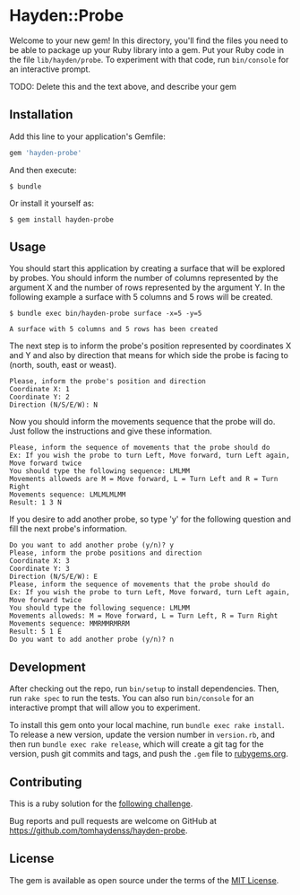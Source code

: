 # Hayden::Probe

Welcome to your new gem! In this directory, you'll find the files you need to be able to package up your Ruby library into a gem. Put your Ruby code in the file `lib/hayden/probe`. To experiment with that code, run `bin/console` for an interactive prompt.

TODO: Delete this and the text above, and describe your gem

## Installation

Add this line to your application's Gemfile:

```ruby
gem 'hayden-probe'
```

And then execute:

    $ bundle

Or install it yourself as:

    $ gem install hayden-probe

## Usage

You should start this application by creating a surface that will be explored by probes. You should inform the number of columns represented by the argument X and the number of rows represented by the argument Y. In the following example a surface with 5 columns and 5 rows will be created.

    $ bundle exec bin/hayden-probe surface -x=5 -y=5
    
    A surface with 5 columns and 5 rows has been created
    
The next step is to inform the probe's position represented by coordinates X and Y and also by direction that means for which side the probe is facing to (north, south, east or weast). 

    Please, inform the probe's position and direction
    Coordinate X: 1
    Coordinate Y: 2
    Direction (N/S/E/W): N
    
Now you should inform the movements sequence that the probe will do. Just follow the instructions and give these information.
    
    Please, inform the sequence of movements that the probe should do
    Ex: If you wish the probe to turn Left, Move forward, turn Left again, Move forward twice
    You should type the following sequence: LMLMM
    Movements alloweds are M = Move forward, L = Turn Left and R = Turn Right
    Movements sequence: LMLMLMLMM
    Result: 1 3 N
    
If you desire to add another probe, so type 'y' for the following question and fill the next probe's information.
    
    Do you want to add another probe (y/n)? y
    Please, inform the probe positions and direction
    Coordinate X: 3
    Coordinate Y: 3
    Direction (N/S/E/W): E    
    Please, inform the sequence of movements that the probe should do
    Ex: If you wish the probe to turn Left, Move forward, turn Left again, Move forward twice
    You should type the following sequence: LMLMM
    Movements alloweds: M = Move forward, L = Turn Left, R = Turn Right
    Movements sequence: MMRMMRMRRM
    Result: 5 1 E
    Do you want to add another probe (y/n)? n
    

## Development

After checking out the repo, run `bin/setup` to install dependencies. Then, run `rake spec` to run the tests. You can also run `bin/console` for an interactive prompt that will allow you to experiment.

To install this gem onto your local machine, run `bundle exec rake install`. To release a new version, update the version number in `version.rb`, and then run `bundle exec rake release`, which will create a git tag for the version, push git commits and tags, and push the `.gem` file to [rubygems.org](https://rubygems.org).

## Contributing

This is a ruby solution for the [following challenge](https://gist.github.com/pahagon/0c8d7c5664c335fbe3e4211ea82ad8cc).

Bug reports and pull requests are welcome on GitHub at https://github.com/tomhaydenss/hayden-probe.

## License

The gem is available as open source under the terms of the [MIT License](https://opensource.org/licenses/MIT).
